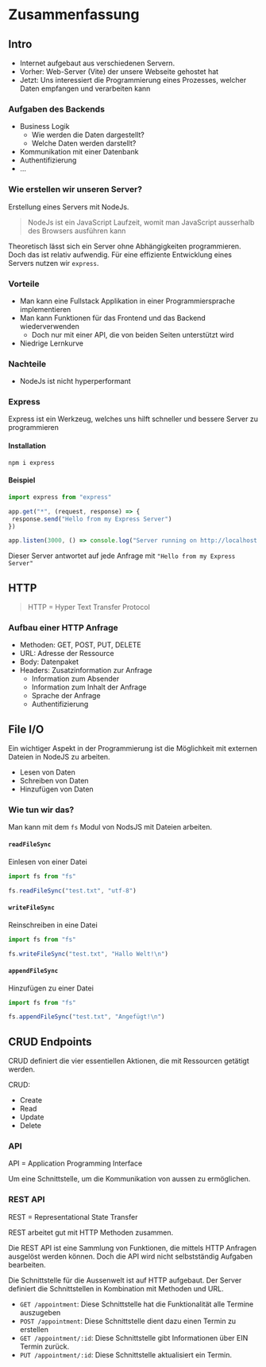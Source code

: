 # Zusammenfassung

## Intro

- Internet aufgebaut aus verschiedenen Servern.
- Vorher: Web-Server (Vite) der unsere Webseite gehostet hat
- Jetzt: Uns interessiert die Programmierung eines Prozesses, welcher Daten empfangen und verarbeiten kann

### Aufgaben des Backends

- Business Logik
  - Wie werden die Daten dargestellt?
  - Welche Daten werden darstellt?
- Kommunikation mit einer Datenbank
- Authentifizierung
- ...

### Wie erstellen wir unseren Server?

Erstellung eines Servers mit NodeJs.

> NodeJs ist ein JavaScript Laufzeit, womit man JavaScript ausserhalb des Browsers ausführen kann

Theoretisch lässt sich ein Server ohne Abhängigkeiten programmieren. Doch das ist relativ aufwendig. Für eine effiziente Entwicklung eines Servers nutzen wir `express`.

### Vorteile

- Man kann eine Fullstack Applikation in einer Programmiersprache implementieren
- Man kann Funktionen für das Frontend und das Backend wiederverwenden
  - Doch nur mit einer API, die von beiden Seiten unterstützt wird
- Niedrige Lernkurve

### Nachteile

- NodeJs ist nicht hyperperformant

### Express

Express ist ein Werkzeug, welches uns hilft schneller und bessere Server zu programmieren

#### Installation

`npm i express`

#### Beispiel

```js
import express from "express"

app.get("*", (request, response) => {
 response.send("Hello from my Express Server")   
})

app.listen(3000, () => console.log("Server running on http://localhost:3000"))
```

Dieser Server antwortet auf jede Anfrage mit `"Hello from my Express Server"`

## HTTP

> HTTP = Hyper Text Transfer Protocol

### Aufbau einer HTTP Anfrage

- Methoden: GET, POST, PUT, DELETE
- URL: Adresse der Ressource
- Body: Datenpaket
- Headers: Zusatzinformation zur Anfrage
  - Information zum Absender
  - Information zum Inhalt der Anfrage
  - Sprache der Anfrage
  - Authentifizierung

## File I/O

Ein wichtiger Aspekt in der Programmierung ist die Möglichkeit mit externen Dateien in NodeJS zu arbeiten.

- Lesen von Daten
- Schreiben von Daten
- Hinzufügen von Daten

### Wie tun wir das?

Man kann mit dem `fs` Modul von NodsJS mit Dateien arbeiten.

#### `readFileSync`

Einlesen von einer Datei

```js
import fs from "fs"

fs.readFileSync("test.txt", "utf-8")
```

#### `writeFileSync`

Reinschreiben in eine Datei

```js
import fs from "fs"

fs.writeFileSync("test.txt", "Hallo Welt!\n")
```

#### `appendFileSync`

Hinzufügen zu einer Datei

```js
import fs from "fs"

fs.appendFileSync("test.txt", "Angefügt!\n")
```

## CRUD Endpoints

CRUD definiert die vier essentiellen Aktionen, die mit Ressourcen getätigt werden.

CRUD:

- Create
- Read
- Update
- Delete

### API

API = Application Programming Interface

Um eine Schnittstelle, um die Kommunikation von aussen zu ermöglichen.

### REST API

REST = Representational State Transfer

REST arbeitet gut mit HTTP Methoden zusammen.

Die REST API ist eine Sammlung von Funktionen, die mittels HTTP Anfragen ausgelöst werden können. Doch die API wird nicht selbstständig Aufgaben bearbeiten.

Die Schnittstelle für die Aussenwelt ist auf HTTP aufgebaut. Der Server definiert die Schnittstellen in Kombination mit Methoden und URL.

- `GET /appointment`: Diese Schnittstelle hat die Funktionalität alle Termine auszugeben
- `POST /appointment`: Diese Schnittstelle dient dazu einen Termin zu erstellen
- `GET /appointment/:id`: Diese Schnittstelle gibt Informationen über EIN Termin zurück.
- `PUT /appointment/:id`: Diese Schnittstelle aktualisiert ein Termin.

